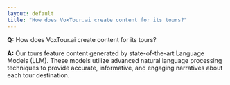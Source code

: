 ```yaml
---
layout: default
title: "How does VoxTour.ai create content for its tours?"
---
```


**Q:** How does VoxTour.ai create content for its tours?

**A:** Our tours feature content generated by state-of-the-art Language Models (LLM). These models utilize advanced natural language processing techniques to provide accurate, informative, and engaging narratives about each tour destination.

